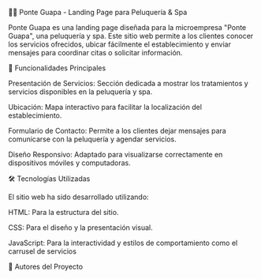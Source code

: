 💇‍♀️ Ponte Guapa - Landing Page para Peluquería & Spa

Ponte Guapa es una landing page diseñada para la microempresa "Ponte Guapa", una peluquería y spa. Este sitio web permite a los clientes conocer los servicios ofrecidos, ubicar fácilmente el establecimiento y enviar mensajes para coordinar citas o solicitar información.

🔹 Funcionalidades Principales

Presentación de Servicios: Sección dedicada a mostrar los tratamientos y servicios disponibles en la peluquería y spa.

Ubicación: Mapa interactivo para facilitar la localización del establecimiento.

Formulario de Contacto: Permite a los clientes dejar mensajes para comunicarse con la peluquería y agendar servicios.

Diseño Responsivo: Adaptado para visualizarse correctamente en dispositivos móviles y computadoras.

🛠 Tecnologías Utilizadas

El sitio web ha sido desarrollado utilizando:

HTML: Para la estructura del sitio.

CSS: Para el diseño y la presentación visual.

JavaScript: Para la interactividad y estilos de comportamiento como el carrusel de servicios

👥 Autores del Proyecto

